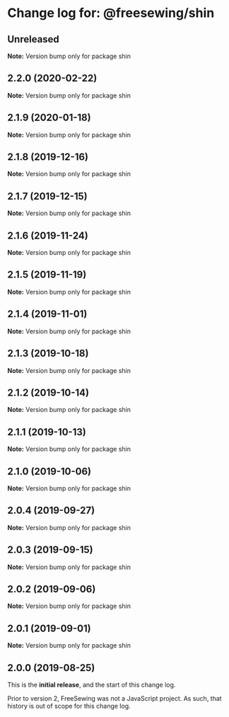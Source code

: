 # Change log for: @freesewing/shin


## Unreleased

**Note:** Version bump only for package shin


## 2.2.0 (2020-02-22)

**Note:** Version bump only for package shin


## 2.1.9 (2020-01-18)

**Note:** Version bump only for package shin


## 2.1.8 (2019-12-16)

**Note:** Version bump only for package shin


## 2.1.7 (2019-12-15)

**Note:** Version bump only for package shin


## 2.1.6 (2019-11-24)

**Note:** Version bump only for package shin


## 2.1.5 (2019-11-19)

**Note:** Version bump only for package shin


## 2.1.4 (2019-11-01)

**Note:** Version bump only for package shin


## 2.1.3 (2019-10-18)

**Note:** Version bump only for package shin


## 2.1.2 (2019-10-14)

**Note:** Version bump only for package shin


## 2.1.1 (2019-10-13)

**Note:** Version bump only for package shin


## 2.1.0 (2019-10-06)

**Note:** Version bump only for package shin


## 2.0.4 (2019-09-27)

**Note:** Version bump only for package shin


## 2.0.3 (2019-09-15)

**Note:** Version bump only for package shin


## 2.0.2 (2019-09-06)

**Note:** Version bump only for package shin


## 2.0.1 (2019-09-01)

**Note:** Version bump only for package shin




## 2.0.0 (2019-08-25)

This is the **initial release**, and the start of this change log.

Prior to version 2, FreeSewing was not a JavaScript project.
As such, that history is out of scope for this change log.
